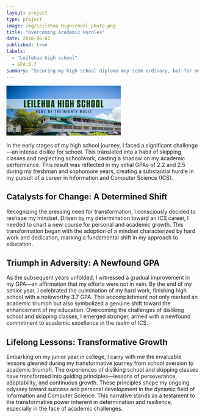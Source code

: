 ```yaml
---
layout: project
type: project
image: img/Leilehua Highschool photo.png
title: "Overcoming Academic Hurdles"
date: 2018-06-01
published: true
labels:
  - "Leilehua high school"
  - GPA:3.7
summary: "Securing my high school diploma may seem ordinary, but for me, it signifies a remarkable journey. Despite a challenging start, I emerged with a decent GPA, and this accomplishment, viewed from my current standpoint as a college junior, represents a significant endeavor."
---
```


<img width="300px" class="rounded float-start pe-4" src="../img/header.jpg">

In the early stages of my high school journey, I faced a significant challenge—an intense dislike for school. This translated into a habit of skipping classes and neglecting schoolwork, casting a shadow on my academic performance. This result was reflected in my initial GPAs of 2.2 and 2.5 during my freshman and sophomore years, creating a substantial hurdle in my pursuit of a career in Information and Computer Science (ICS).

## Catalysts for Change: A Determined Shift
Recognizing the pressing need for transformation, I consciously decided to reshape my mindset. Driven by my determination toward an ICS career, I needed to chart a new course for personal and academic growth. This transformation began with the adoption of a mindset characterized by hard work and dedication, marking a fundamental shift in my approach to education.

## Triumph in Adversity: A Newfound GPA
As the subsequent years unfolded, I witnessed a gradual improvement in my GPA—an affirmation that my efforts were not in vain. By the end of my senior year, I celebrated the culmination of my hard work, finishing high school with a noteworthy 3.7 GPA. This accomplishment not only marked an academic triumph but also symbolized a genuine shift toward the enhancement of my education. Overcoming the challenges of disliking school and skipping classes, I emerged stronger, armed with a newfound commitment to academic excellence in the realm of ICS.

## Lifelong Lessons: Transformative Growth
Embarking on my junior year in college, I carry with me the invaluable lessons gleaned during my transformative journey from school aversion to academic triumph. The experiences of disliking school and skipping classes have transformed into guiding principles—lessons of perseverance, adaptability, and continuous growth. These principles shape my ongoing odyssey toward success and personal development in the dynamic field of Information and Computer Science. This narrative stands as a testament to the transformative power inherent in determination and resilience, especially in the face of academic challenges.

